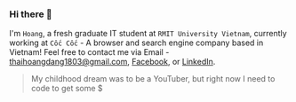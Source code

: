 ### Hi there 👋

I'm `Hoang`, a fresh graduate IT student at `RMIT University Vietnam`, currently working at `Cốc Cốc` - A browser and search engine company based in Vietnam! Feel free to contact me via Email - thaihoangdang1803@gmail.com, [Facebook](https://www.facebook.com/thaihoang.dang.33/), or [LinkedIn](https://www.linkedin.com/in/thai-hoang-dang/).

> My childhood dream was to be a YouTuber, but right now I need to code to get some $

